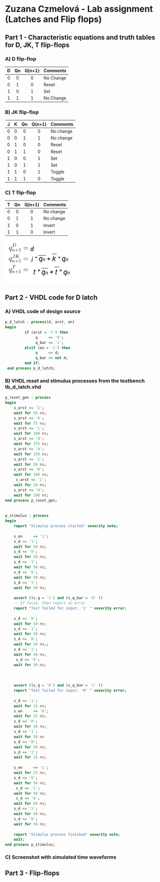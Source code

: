 # Zuzana Czmelová - Lab assignment (Latches and Flip flops) 

## Part 1 - Characteristic equations and  truth tables for D, JK, T flip-flops
### A) D flip-flop

   | **D** | **Qn** | **Q(n+1)** | **Comments** |
   | :-: | :-: | :-: | :-- |
   | 0 | 0 | 0 | No Change |
   | 0 | 1 | 0 | Reset |
   | 1 | 0 | 1 | Set |
   | 1 | 1 | 1 | No Change |
   
  
 ### B) JK flip-flop

   | **J** | **K** | **Qn** | **Q(n+1)** | **Comments** |
   | :-: | :-: | :-: | :-: | :-- |
   | 0 | 0 | 0 | 0 | No change |
   | 0 | 0 | 1 | 1 | No change |
   | 0 | 1 | 0 | 0 | Reset |
   | 0 | 1 | 1 | 0 | Reset |
   | 1 | 0 | 0 | 1 | Set |
   | 1 | 0 | 1 | 1 | Set |
   | 1 | 1 | 0 | 1 | Toggle |
   | 1 | 1 | 1 | 0 | Toggle |
   
   ### C) T flip-flop
   
   | **T** | **Qn** | **Q(n+1)** | **Comments** |
   | :-: | :-: | :-: | :-- |
   | 0 | 0 | 0 | No change |
   | 0 | 1 | 1 | No change |
   | 1 | 0 | 1 | Invert |
   | 1 | 1 | 0 | Invert |


![Images](images/vzorce.png)

## Part 2 - VHDL code for D latch

### A) VHDL code of design source
```vhdl
p_d_latch : process(d, arst, en)
begin
         if (arst = '1') then        
              q     <= '0';
              q_bar <= '1';
         elsif (en = '1') then       
              q     <= d;
              q_bar <= not d;    
         end if;                     
 end process p_d_latch;
```

### B) VHDL reset and stimulus processes from the testbench tb_d_latch.vhd 
```vhdl
p_reset_gen : process
begin
    s_arst <= '1';
    wait for 50 ns;
    s_arst <= '0';
    wait for 75 ns;
    s_arst <= '1';
    wait for 100 ns;
    s_arst <= '0';
    wait for 275 ns;        
    s_arst <= '0';
    wait for 150 ns;
    s_arst <= '1';
    wait for 50 ns;
    s_arst <= '0';
    wait for 100 ns;
     s_arst <= '1';
    wait for 20 ns; 
    s_arst <= '0';
    wait for 200 ns;  
end process p_reset_gen;


p_stimulus : process
begin
    report "Stimulus process started" severity note;

    s_en     <= '1';
    s_d <= '1';
    wait for 50 ns;       
    s_d <= '0';
    wait for 50 ns; 
    s_d <= '1';
    wait for 50 ns;  
    s_d <= '0';
    wait for 50 ns;     
    s_d <= '1';
    wait for 50 ns;

    assert ((s_q = '1') and (s_q_bar = '0' ))
    -- If false, then report an error
    report "Test failed for input: '1' " severity error;
        
    s_d <= '0';
    wait for 50 ns;
    s_d <= '1';
    wait for 50 ns;
    s_d <= '0';
    wait for 50 ns;;   
    s_d <= '1';
    wait for 50 ns;
     s_d <= '0';
    wait for 50 ns;
  
    
    
    assert ((s_q = '0') and (s_q_bar = '1' ))
    report "Test failed for input: '0' " severity error;
    
    s_d <= '1';
    wait for 25 ns; 
    s_en     <= '0';
    wait for 25 ns;     
    s_d <= '0';
    wait for 50 ns; 
    s_d <= '1';
    wait for 50 ns   
    s_d <= '0';
    wait for 50 ns;     
    s_d <= '1';
    wait for 25 ns;
    
    s_en     <= '1';
    wait for 25 ns;
    s_d <= '0';
    wait for 50 ns;
     s_d <= '1';
    wait for 50 ns;
     s_d <= '0';
    wait for 50 ns;  
    s_d <= '1';
    wait for 50 ns;     
    s_d <= '0';
    wait for 50 ns;
    
    report "Stimulus process finished" severity note;
    wait;
end process p_stimulus;
```

### C) Screenshot with simulated time waveforms


## Part 3 - Flip-flops
